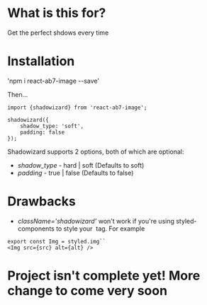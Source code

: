 # What is this for?

Get the perfect shdows every time 

# Installation

'npm i react-ab7-image --save'

Then...

```
import {shadowizard} from 'react-ab7-image';

shadowizard({
    shadow_type: 'soft',
    padding: false
});
```

Shadowizard supports 2 options, both of which are optional:

* *shadow_type* - hard | soft (Defaults to soft)
* *padding* - true | false (Defaults to false)

# Drawbacks
* *className='shadowizard'* won't work if you're using styled-components to style your <img> tag. For example

```
export const Img = styled.img``
<Img src={src} alt={alt} />
```

# Project isn't complete yet! More change to come very soon
